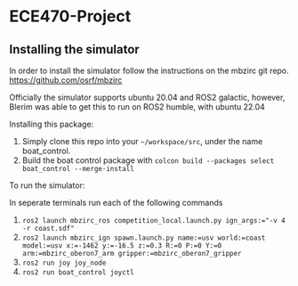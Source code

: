 # ECE470-Project

## Installing the simulator

In order to install the simulator follow the instructions on the mbzirc git repo.
https://github.com/osrf/mbzirc

Officially the simulator supports ubuntu 20.04 and ROS2 galactic, however, Blerim was able to get this to run on ROS2 humble, with ubuntu 22.04

Installing this package:
1. Simply clone this repo into your `~/workspace/src`, under the name boat_control.
2. Build the boat control package with `colcon build --packages select boat_control --merge-install`

To run the simulator:

In seperate terminals run each of the following commands

1. `ros2 launch mbzirc_ros competition_local.launch.py ign_args:="-v 4 -r coast.sdf"`
2. `ros2 launch mbzirc_ign spawn.launch.py name:=usv world:=coast model:=usv x:=-1462 y:=-16.5 z:=0.3 R:=0 P:=0 Y:=0  arm:=mbzirc_oberon7_arm gripper:=mbzirc_oberon7_gripper`
3. `ros2 run joy joy_node`
4. `ros2 run boat_control joyctl`

